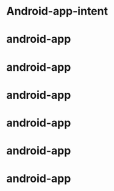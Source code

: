 # Android-app-intent
# android-app
# android-app
# android-app
# android-app
# android-app
# android-app
